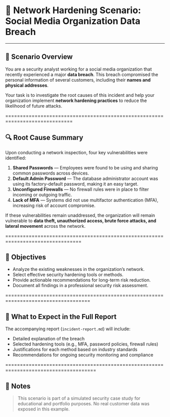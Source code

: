 # 🧪 Network Hardening Scenario: Social Media Organization Data Breach
_______________________________________________________________________

## 🧠 Scenario Overview

You are a security analyst working for a social media organization that recently experienced a major **data breach**. This breach compromised the personal information of several customers, including their **names and physical addresses**.

Your task is to investigate the root causes of this incident and help your organization implement **network hardening practices** to reduce the likelihood of future attacks.

=============================================================================

## 🔍 Root Cause Summary

Upon conducting a network inspection, four key vulnerabilities were identified:

1. **Shared Passwords** — Employees were found to be using and sharing common passwords across devices.
2. **Default Admin Password** — The database administrator account was using its factory-default password, making it an easy target.
3. **Unconfigured Firewalls** — No firewall rules were in place to filter incoming or outgoing traffic.
4. **Lack of MFA** — Systems did not use multifactor authentication (MFA), increasing risk of account compromise.

If these vulnerabilities remain unaddressed, the organization will remain vulnerable to **data theft, unauthorized access, brute force attacks, and lateral movement** across the network.

================================================================================

## 🎯 Objectives

- Analyze the existing weaknesses in the organization’s network.
- Select effective security hardening tools or methods.
- Provide actionable recommendations for long-term risk reduction.
- Document all findings in a professional security risk assessment.

===================================================================================


## 📘 What to Expect in the Full Report

The accompanying report (`incident-report.md`) will include:

- Detailed explanation of the breach
- Selected hardening tools (e.g., MFA, password policies, firewall rules)
- Justifications for each method based on industry standards
- Recommendations for ongoing security monitoring and compliance

=====================================================================================


## 🔐 Notes

> This scenario is part of a simulated security case study for educational and portfolio purposes. No real customer data was exposed in this example.

